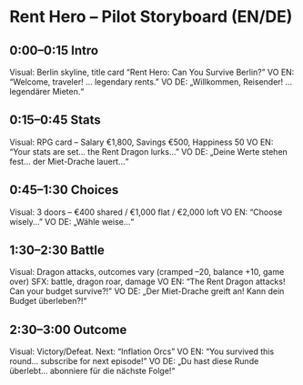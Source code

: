 # Rent Hero – Pilot Storyboard (EN/DE)

## 0:00–0:15 Intro
Visual: Berlin skyline, title card “Rent Hero: Can You Survive Berlin?”
VO EN: “Welcome, traveler! … legendary rents.”
VO DE: „Willkommen, Reisender! … legendärer Mieten.“

## 0:15–0:45 Stats
Visual: RPG card – Salary €1,800, Savings €500, Happiness 50
VO EN: “Your stats are set… the Rent Dragon lurks…”
VO DE: „Deine Werte stehen fest… der Miet-Drache lauert…“

## 0:45–1:30 Choices
Visual: 3 doors – €400 shared / €1,000 flat / €2,000 loft
VO EN: “Choose wisely…”
VO DE: „Wähle weise…“

## 1:30–2:30 Battle
Visual: Dragon attacks, outcomes vary (cramped –20, balance +10, game over)
SFX: battle, dragon roar, damage
VO EN: “The Rent Dragon attacks! Can your budget survive?!”
VO DE: „Der Miet-Drache greift an! Kann dein Budget überleben?!“

## 2:30–3:00 Outcome
Visual: Victory/Defeat. Next: “Inflation Orcs”
VO EN: “You survived this round… subscribe for next episode!”
VO DE: „Du hast diese Runde überlebt… abonniere für die nächste Folge!“
